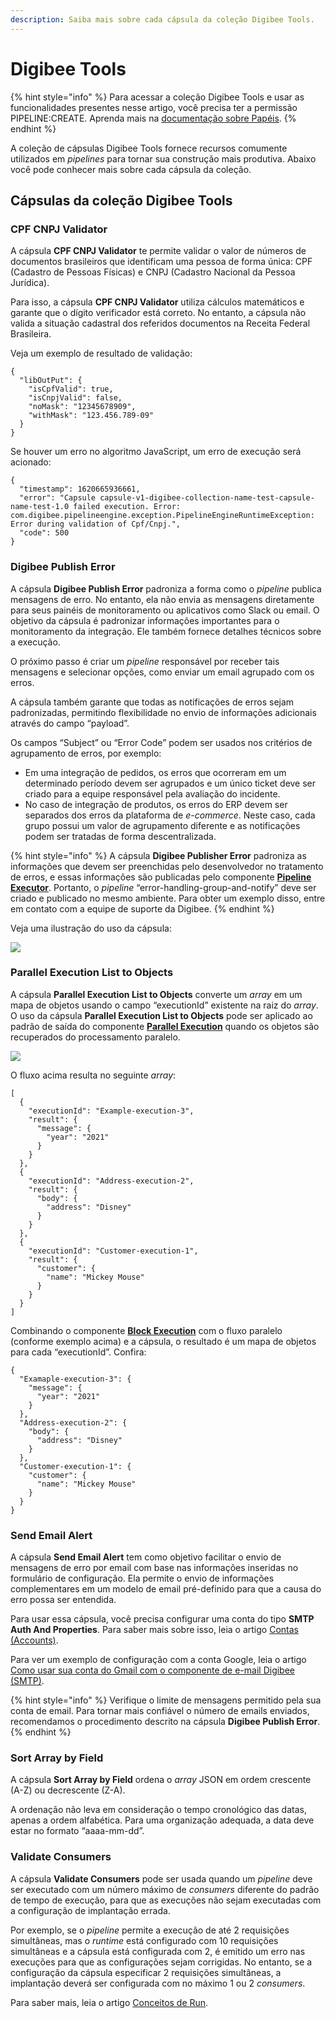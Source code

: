 ```yaml
---
description: Saiba mais sobre cada cápsula da coleção Digibee Tools.
---
```


# Digibee Tools

{% hint style="info" %}
Para acessar a coleção Digibee Tools e usar as funcionalidades presentes nesse artigo, você precisa ter a permissão PIPELINE:CREATE. Aprenda mais na [documentação sobre Papéis](https://docs.digibee.com/documentation/v/pt-br/administration/new-access-control/papeis-do-controle-de-acesso).
{% endhint %}

A coleção de cápsulas Digibee Tools fornece recursos comumente utilizados em _pipelines_ para tornar sua construção mais produtiva. Abaixo você pode conhecer mais sobre cada cápsula da coleção.

## Cápsulas da coleção Digibee Tools

### CPF CNPJ Validator <a href="#h_8e45a34869" id="h_8e45a34869"></a>

A cápsula **CPF CNPJ Validator** te permite validar o valor de números de documentos brasileiros que identificam uma pessoa de forma única: CPF (Cadastro de Pessoas Físicas) e CNPJ (Cadastro Nacional da Pessoa Jurídica).

Para isso, a cápsula **CPF CNPJ Validator** utiliza cálculos matemáticos e garante que o dígito verificador está correto. No entanto, a cápsula não valida a situação cadastral dos referidos documentos na Receita Federal Brasileira.

Veja um exemplo de resultado de validação:

```
{
  "libOutPut": {
    "isCpfValid": true,
    "isCnpjValid": false,
    "noMask": "12345678909",
    "withMask": "123.456.789-09"
  }
}
```

Se houver um erro no algoritmo JavaScript, um erro de execução será acionado:

```
{
  "timestamp": 1620665936661,
  "error": "Capsule capsule-v1-digibee-collection-name-test-capsule-name-test-1.0 failed execution. Error: com.digibee.pipelineengine.exception.PipelineEngineRuntimeException: Error during validation of Cpf/Cnpj.",
  "code": 500
}
```

### Digibee Publish Error <a href="#h_fb4e77bea7" id="h_fb4e77bea7"></a>

A cápsula **Digibee Publish Error** padroniza a forma como o _pipeline_ publica mensagens de erro. No entanto, ela não envia as mensagens diretamente para seus painéis de monitoramento ou aplicativos como Slack ou email. O objetivo da cápsula é padronizar informações importantes para o monitoramento da integração. Ele também fornece detalhes técnicos sobre a execução.

O próximo passo é criar um _pipeline_ responsável por receber tais mensagens e selecionar opções, como enviar um email agrupado com os erros.

A cápsula também garante que todas as notificações de erros sejam padronizadas, permitindo flexibilidade no envio de informações adicionais através do campo “payload”.

Os campos “Subject” ou “Error Code” podem ser usados ​​nos critérios de agrupamento de erros, por exemplo:

* Em uma integração de pedidos, os erros que ocorreram em um determinado período devem ser agrupados e um único ticket deve ser criado para a equipe responsável pela avaliação do incidente.
* No caso de integração de produtos, os erros do ERP devem ser separados dos erros da plataforma de _e-commerce_. Neste caso, cada grupo possui um valor de agrupamento diferente e as notificações podem ser tratadas de forma descentralizada.

{% hint style="info" %}
A cápsula **Digibee Publisher Error** padroniza as informações que devem ser preenchidas pelo desenvolvedor no tratamento de erros, e essas informações são publicadas pelo componente [**Pipeline Executor**](https://docs.digibee.com/documentation/v/pt-br/components/tools/pipeline-executor). Portanto, o _pipeline_ “error-handling-group-and-notify” deve ser criado e publicado no mesmo ambiente. Para obter um exemplo disso, entre em contato com a equipe de suporte da Digibee.
{% endhint %}

Veja uma ilustração do uso da cápsula:

![](<../../../.gitbook/assets/01 (16).png>)

### **Parallel Execution List to Objects** <a href="#h_5f4ec17e37" id="h_5f4ec17e37"></a>

A cápsula **Parallel Execution List to Objects** converte um _array_ em um mapa de objetos usando o campo “executionId” existente na raiz do _array_. O uso da cápsula **Parallel Execution List to Objects** pode ser aplicado ao padrão de saída do componente [**Parallel Execution**](https://docs.digibee.com/documentation/v/pt-br/components/logic/parallel-execution) quando os objetos são recuperados do processamento paralelo.

![](../../../.gitbook/assets/digibee-tools-1.png)

O fluxo acima resulta no seguinte _array_:

```
[
  {
    "executionId": "Example-execution-3",
    "result": {
      "message": {
        "year": "2021"
      }
    }
  },
  {
    "executionId": "Address-execution-2",
    "result": {
      "body": {
        "address": "Disney"
      }
    }
  },
  {
    "executionId": "Customer-execution-1",
    "result": {
      "customer": {
        "name": "Mickey Mouse"
      }
    }
  }
]
```

Combinando o componente [**Block Execution**](https://docs.digibee.com/documentation/v/pt-br/components/logic/block-execution) com o fluxo paralelo (conforme exemplo acima) e a cápsula, o resultado é um mapa de objetos para cada “executionId”. Confira:

```
{
  "Examaple-execution-3": {
    "message": {
      "year": "2021"
    }
  },
  "Address-execution-2": {
    "body": {
      "address": "Disney"
    }
  },
  "Customer-execution-1": {
    "customer": {
      "name": "Mickey Mouse"
    }
  }
}
```

### **Send Email Alert** <a href="#h_1b1f5eb271" id="h_1b1f5eb271"></a>

A cápsula **Send Email Alert** tem como objetivo facilitar o envio de mensagens de erro por email com base nas informações inseridas no formulário de configuração. Ela permite o envio de informações complementares em um modelo de email pré-definido para que a causa do erro possa ser entendida.

Para usar essa cápsula, você precisa configurar uma conta do tipo **SMTP Auth And Properties**. Para saber mais sobre isso, leia o artigo [Contas (Accounts)](https://docs.digibee.com/documentation/v/pt-br/configurations/accounts).

Para ver um exemplo de configuração com a conta Google, leia o artigo [Como usar sua conta do Gmail com o componente de e-mail Digibee (SMTP)](https://docs.digibee.com/documentation/v/pt-br/tutorials-and-best-practices/utilizando-sua-conta-gmail-com-o-componente-de-e-mail-da-digibee-smtp).

{% hint style="info" %}
Verifique o limite de mensagens permitido pela sua conta de email. Para tornar mais confiável o número de emails enviados, recomendamos o procedimento descrito na cápsula **Digibee Publish Error**.
{% endhint %}

### **Sort Array by Field** <a href="#h_5690c3c833" id="h_5690c3c833"></a>

A cápsula **Sort Array by Field** ordena o _array_ JSON em ordem crescente (A-Z) ou decrescente (Z-A).

A ordenação não leva em consideração o tempo cronológico das datas, apenas a ordem alfabética. Para uma organização adequada, a data deve estar no formato “aaaa-mm-dd”.

### **Validate Consumers** <a href="#h_100b8854f2" id="h_100b8854f2"></a>

A cápsula **Validate Consumers** pode ser usada quando um _pipeline_ deve ser executado com um número máximo de _consumers_ diferente do padrão de tempo de execução, para que as execuções não sejam executadas com a configuração de implantação errada.

Por exemplo, se o _pipeline_ permite a execução de até 2 requisições simultâneas, mas o _runtime_ está configurado com 10 requisições simultâneas e a cápsula está configurada com 2, é emitido um erro nas execuções para que as configurações sejam corrigidas. No entanto, se a configuração da cápsula especificar 2 requisições simultâneas, a implantação deverá ser configurada com no máximo 1 ou 2 _consumers_.

Para saber mais, leia o artigo [Conceitos de Run](https://docs.digibee.com/documentation/v/pt-br/run/runtime).
